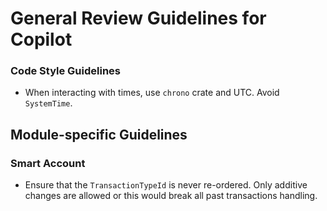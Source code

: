 # General Review Guidelines for Copilot

### Code Style Guidelines
- When interacting with times, use `chrono` crate and UTC. Avoid `SystemTime`.

## Module-specific Guidelines

### Smart Account
- Ensure that the `TransactionTypeId` is never re-ordered. Only additive changes are allowed or this would break all past transactions handling.